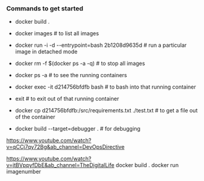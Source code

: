 ### Commands to get started
* docker build . 
* docker images # to list all images
* docker run -i -d --entrypoint=bash 2b1208d9635d  # run a particular image in detached mode
* docker rm -f $(docker ps -a -q) # to stop all images
* docker ps -a # to see the running containers
* docker exec -it d214756bfdfb bash # to bash into that running container
* exit # to exit out of that running container
* docker cp d214756bfdfb:/src/requirements.txt ./test.txt # to get a file out of the container


* docker build --target=debugger . # for debugging


https://www.youtube.com/watch?v=qCCj7qy72Bg&ab_channel=DevOpsDirective




https://www.youtube.com/watch?v=jtBVppyfDbE&ab_channel=TheDigitalLife
docker build . 
docker run imagenumber